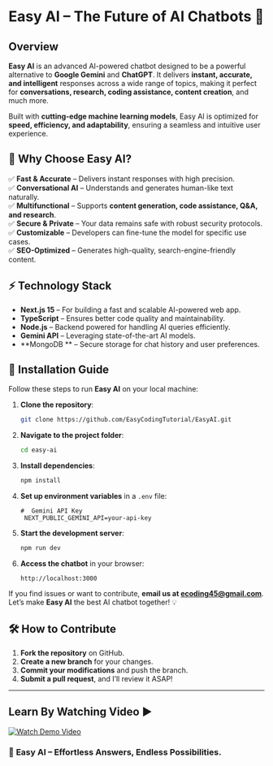 # Easy AI – The Future of AI Chatbots 🚀   

## Overview  
**Easy AI** is an advanced AI-powered chatbot designed to be a powerful alternative to **Google Gemini** and **ChatGPT**. It delivers **instant, accurate, and intelligent** responses across a wide range of topics, making it perfect for **conversations, research, coding assistance, content creation**, and much more.  

Built with **cutting-edge machine learning models**, Easy AI is optimized for **speed, efficiency, and adaptability**, ensuring a seamless and intuitive user experience.  

## 🌟 Why Choose Easy AI?  
✅ **Fast & Accurate** – Delivers instant responses with high precision.  
✅ **Conversational AI** – Understands and generates human-like text naturally.  
✅ **Multifunctional** – Supports **content generation, code assistance, Q&A, and research**.  
✅ **Secure & Private** – Your data remains safe with robust security protocols.  
✅ **Customizable** – Developers can fine-tune the model for specific use cases.  
✅ **SEO-Optimized** – Generates high-quality, search-engine-friendly content.  
 
## ⚡ Technology Stack  
- **Next.js 15** – For building a fast and scalable AI-powered web app.  
- **TypeScript** – Ensures better code quality and maintainability.  
- **Node.js** – Backend powered for handling AI queries efficiently.  
- **Gemini API** – Leveraging state-of-the-art AI models.  
- **MongoDB ** – Secure storage for chat history and user preferences.  

## 🔧 Installation Guide  
Follow these steps to run **Easy AI** on your local machine:  

1. **Clone the repository**:  
   ```bash
   git clone https://github.com/EasyCodingTutorial/EasyAI.git
   ```
2. **Navigate to the project folder**:  
   ```bash
   cd easy-ai  
   ```  

3. **Install dependencies**:  
   ```bash
   npm install  
   ```  

4. **Set up environment variables** in a `.env` file:  
   ```env
   #  Gemini API Key  
    NEXT_PUBLIC_GEMINI_API=your-api-key   
   ```  

5. **Start the development server**:  
   ```bash
   npm run dev  
   ```  

6. **Access the chatbot** in your browser:  
   ```  
   http://localhost:3000  
   ```


If you find issues or want to contribute, **email us at ecoding45@gmail.com**. Let’s make **Easy AI** the best AI chatbot together! 💡  

## 🛠️ How to Contribute  
1. **Fork the repository** on GitHub.  
2. **Create a new branch** for your changes.  
3. **Commit your modifications** and push the branch.  
4. **Submit a pull request**, and I’ll review it ASAP!  

---


## Learn By Watching Video ▶️ 
[![Watch Demo Video](https://img.youtube.com/vi/yaWvLH21r8M/maxresdefault.jpg)](https://www.youtube.com/watch?v=yaWvLH21r8M)


### 🚀 **Easy AI – Effortless Answers, Endless Possibilities.**   
